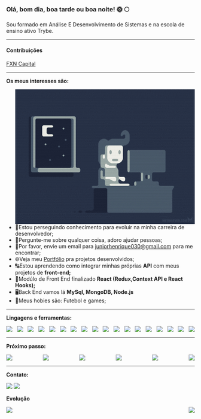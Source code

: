 ### Olá, bom dia, boa tarde ou boa noite! 🌞 🌕

Sou formado em Análise E Desenvolvimento de Sistemas e na escola de ensino ativo Trybe.

----

#### Contribuições

[FXN Capital](https://github.com/JuniorDevFF?tab=overview&from=2022-02-01&to=2022-02-28) 

----

**Os meus interesses são:**

<img align="right" alt="GIF" src="gifProgramer.gif" /> 

- 💼Estou perseguindo conhecimento para evoluir na minha carreira de desenvolvedor;
- 💬Pergunte-me sobre qualquer coisa, adoro ajudar pessoas;
- 📧Por favor, envie um email para [juniorhenrique030@gmail.com](https://mail.google.com) para me encontrar;
- 🌐Veja meu [Portfólio](https://junior030.github.io/portfolio/) pra projetos desenvolvidos;
- 🔠Estou aprendendo como integrar minhas próprias **API** com meus projetos de **front-end;**
- 🐙Modúlo de Front End finalizado **React (Redux,Context API e React Hooks);**
- 🖥️Back End vamos lá **MySql, MongoDB, Node.js**
- 🏅Meus hobies são: Futebol e games;
-----

**Lingagens e ferramentas:** 
<div style="display: flex; justify-content: space-between">
  <img src="https://img.shields.io/badge/HTML5-E34F26?style=for-the-badge&logo=html5&logoColor=white">
  <img src="https://img.shields.io/badge/CSS3-1572B6?style=for-the-badge&logo=css3&logoColor=white">
  <img src="https://img.shields.io/badge/JavaScript-F7DF1E?style=for-the-badge&logo=javascript&logoColor=black">
  <img src="https://img.shields.io/badge/GitHub-100000?style=for-the-badge&logo=github&logoColor=white">
  <img src="https://img.shields.io/badge/Bootstrap-563D7C?style=for-the-badge&logo=bootstrap&logoColor=white">
  <img src="https://img.shields.io/badge/Jest-C21325?style=for-the-badge&logo=jest&logoColor=white">
  <img src="https://img.shields.io/badge/React-20232A?style=for-the-badge&logo=react&logoColor=61DAFB">
  <img src="https://img.shields.io/badge/Redux-593D88?style=for-the-badge&logo=redux&logoColor=white">
  <img src="https://img.shields.io/badge/React_Router-CA4245?style=for-the-badge&logo=react-router&logoColor=white">
  <img src="https://img.shields.io/badge/npm-CB3837?style=for-the-badge&logo=npm&logoColor=white">
  <img src="https://img.shields.io/badge/Linux-FCC624?style=for-the-badge&logo=linux&logoColor=black">
  <img src="https://img.shields.io/badge/Ubuntu-E95420?style=for-the-badge&logo=ubuntu&logoColor=white">
  <img src="https://img.shields.io/badge/Node.js-339933?style=for-the-badge&logo=nodedotjs&logoColor=white">
  <img src="https://img.shields.io/badge/Express.js-000000?style=for-the-badge&logo=express&logoColor=white">
  <img src="https://img.shields.io/badge/MySQL-00000F?style=for-the-badge&logo=mysql&logoColor=white">
  <img src="https://img.shields.io/badge/MongoDB-4EA94B?style=for-the-badge&logo=mongodb&logoColor=white">
  <img src="https://img.shields.io/badge/JWT-000000?style=for-the-badge&logo=JSON%20web%20tokens&logoColor=white">  
  <img src="https://img.shields.io/badge/Sequelize-52B0E7?style=for-the-badge&logo=Sequelize&logoColor=white">
</div>

-----

**Próximo passo:**
<div style="display: flex; justify-content: space-between">
  <img src="https://img.shields.io/badge/TypeScript-007ACC?style=for-the-badge&logo=typescript&logoColor=white">
  <img src="https://img.shields.io/badge/nestjs-E0234E?style=for-the-badge&logo=nestjs&logoColor=white">
  <img src="https://img.shields.io/badge/next.js-000000?style=for-the-badge&logo=nextdotjs&logoColor=white">
  <img src="https://img.shields.io/badge/Prisma-3982CE?style=for-the-badge&logo=Prisma&logoColor=white">
  <img src="https://img.shields.io/badge/Docker-2CA5E0?style=for-the-badge&logo=docker&logoColor=white">
  <img src="https://img.shields.io/badge/Socket.io-010101?&style=for-the-badge&logo=Socket.io&logoColor=white">
</div>

-----

**Contato:**

[<img src="https://img.shields.io/badge/WhatsApp-25D366?style=for-the-badge&logo=whatsapp&logoColor=white">](https://api.whatsapp.com/send?phone=5537999069725)
[<img src="https://img.shields.io/badge/LinkedIn-0077B5?style=for-the-badge&logo=linkedin&logoColor=white">](https://www.linkedin.com/in/juniorhenrique030/)

**Evolução**

<img align="left" src="https://github-readme-stats.vercel.app/api/top-langs/?username=Junior030&layout=compact)">
<img align="right" src="https://github-readme-stats.vercel.app/api?username=Junior030">
                 

